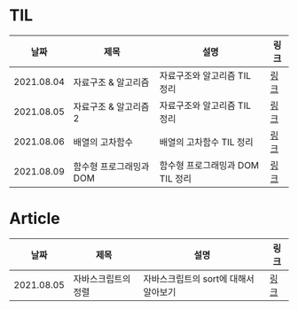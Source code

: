 # TIL
|날짜|제목|설명|링크|
|---|---|---|---|
|2021.08.04|자료구조 & 알고리즘|자료구조와 알고리즘 TIL 정리|[링크](https://velog.io/@progwon/TIL-001-%EC%9E%90%EB%A3%8C%EA%B5%AC%EC%A1%B0-%EC%95%8C%EA%B3%A0%EB%A6%AC%EC%A6%98)|
|2021.08.05|자료구조 & 알고리즘2|자료구조와 알고리즘 TIL 정리|[링크](https://velog.io/@progwon/TIL-002-%EC%9E%90%EB%A3%8C%EA%B5%AC%EC%A1%B0-%EC%95%8C%EA%B3%A0%EB%A6%AC%EC%A6%98-2)|
|2021.08.06|배열의 고차함수|배열의 고차함수 TIL 정리|[링크](https://velog.io/@progwon/TIL-003-%EB%B0%B0%EC%97%B4%EC%9D%98-%EA%B3%A0%EC%B0%A8%ED%95%A8%EC%88%98)|
|2021.08.09|함수형 프로그래밍과 DOM|함수형 프로그래밍과 DOM TIL 정리|[링크](https://velog.io/@progwon/TIL-004-%ED%95%A8%EC%88%98%ED%98%95-%ED%94%84%EB%A1%9C%EA%B7%B8%EB%9E%98%EB%B0%8D%EA%B3%BC-DOM)|

# Article
|날짜|제목|설명|링크|
|---|---|---|---|
|2021.08.05|자바스크립트의 정렬|자바스크립트의 sort에 대해서 알아보기|[링크](https://velog.io/@progwon/%EC%A1%B0%EA%B8%88-%EC%8B%A0%EA%B8%B0%ED%95%9C-%EC%9E%90%EB%B0%94%EC%8A%A4%ED%81%AC%EB%A6%BD%ED%8A%B8%EC%9D%98-%EC%A0%95%EB%A0%AC)|


